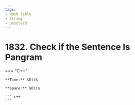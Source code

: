 ```yaml
---
tags:
- Hash Table
- String
- Unsolved
---
```



# 1832. Check if the Sentence Is Pangram

=== "C++"

    **Time:** $O()$

    **Space:** $O()$

    ``` c++
    ```